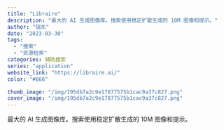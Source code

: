 ```yaml
---
title: "Libraire"
description: "最大的 AI 生成图像库。搜索使用稳定扩散生成的 10M 图像和提示。"
author: "瑞东"
date: "2023-03-30"
tags:
  - "搜索"
  - "资源检索"
categories: 辅助搜索
series: "application"
website_link: "https://libraire.ai/"
color: "#666"

thumb_image: "/img/195db7a2c9e17877575b1cac9a37c827.png"
cover_image: "/img/195db7a2c9e17877575b1cac9a37c827.png"
---
```


最大的 AI 生成图像库。搜索使用稳定扩散生成的 10M 图像和提示。